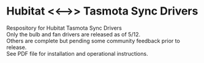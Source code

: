 # Hubitat <<-->> Tasmota Sync Drivers<br/>
Respository for Hubitat Tasmota Sync Drivers<br/>
Only the bulb and fan drivers are released as of 5/12.<br/>
Others are complete but pending some community feedback prior to release.<br/>
See PDF file for installation and operational instructions.<br/>
